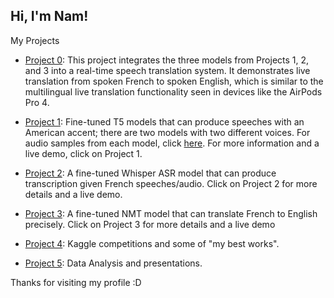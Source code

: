 ## Hi, I'm Nam! 

My Projects

- [Project 0](https://huggingface.co/spaces/nambn0321/Live_translation_french): This project integrates the three models from Projects 1, 2, and 3 into a real-time speech translation system. It demonstrates live translation from spoken French to spoken English, which is similar to the multilingual live translation functionality seen in devices like the AirPods Pro 4.
  
- [Project 1](https://github.com/bnam2103/T5-Text-to-Speech-US-English): Fine-tuned T5 models that can produce speeches with an American accent; there are two models with two different voices. For audio samples from each model, click [here](https://bnam2103.github.io/tts_t5/). For more information and a live demo, click on Project 1.

- [Project 2](https://github.com/bnam2103/Whisper_Small_ASR_french): A fine-tuned Whisper ASR model that can produce transcription given French speeches/audio. Click on Project 2 for more details and a live demo.

- [Project 3](https://github.com/bnam2103/Neural_Machine_Translation_model): A fine-tuned NMT model that can translate French to English precisely. Click on Project 3 for more details and a live demo

- [Project 4](https://github.com/bnam2103/Kaggle_competitions): Kaggle competitions and some of "my best works".

- [Project 5](https://github.com/bnam2103/Exploratory-Data-Analysis): Data Analysis and presentations.
 

Thanks for visiting my profile :D
